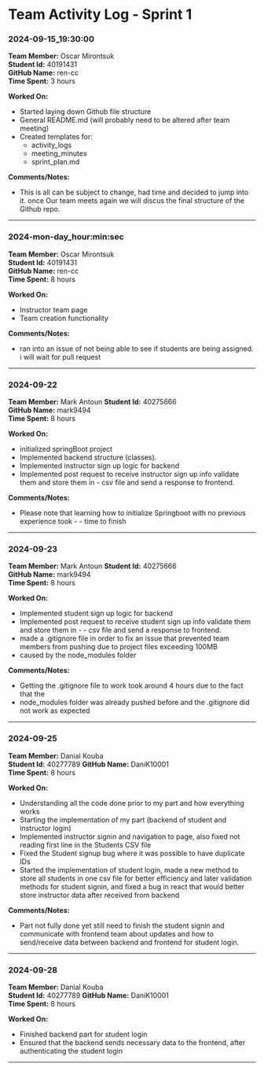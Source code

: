 # Team Activity Log - Sprint 1

### 2024-09-15_19:30:00

**Team Member:** Oscar Mirontsuk  
**Student Id:** 40191431  
**GitHub Name:** ren-cc  
**Time Spent:** 3 hours 

**Worked On:**
- Started laying down Github file structure
- General README.md (will probably need to be altered after team meeting)
- Created templates for:
    - activity_logs
    - meeting_minutes
    - sprint_plan.md

**Comments/Notes:**
- This is all can be subject to change, had time and decided to jump into it. once Our team meets again we will discus the final structure of the Github repo.


---
### 2024-mon-day_hour:min:sec

**Team Member:** Oscar Mirontsuk  
**Student Id:** 40191431  
**GitHub Name:** ren-cc  
**Time Spent:** 8 hours 

**Worked On:**
- Instructor team page
- Team creation functionality

**Comments/Notes:**
- ran into an issue of not being able to see if students are being assigned. i will wait for pull request

---
### 2024-09-22

**Team Member:** Mark Antoun 
**Student Id:** 40275666  
**GitHub Name:** mark9494  
**Time Spent:** 8 hours 

**Worked On:**
- initialized springBoot project
- Implemented backend structure (classes).
- Implemented instructor sign up logic for backend
- Implemented post request to receive instructor sign up info validate them and store them in - csv file and send a response to frontend.  



**Comments/Notes:**
- Please note that learning how to initialize Springboot with no previous experience took   - - time to finish

---



### 2024-09-23

**Team Member:** Mark Antoun 
**Student Id:** 40275666  
**GitHub Name:** mark9494  
**Time Spent:** 8 hours 

**Worked On:**

- Implemented student sign up logic for backend
- Implemented post request to receive student sign up info validate them and store them in - - csv file and send a response to frontend.  
- made a .gitignore file in order to fix an issue that prevented team members from pushing due to project files exceeding 100MB 
- caused by the node_modules folder


**Comments/Notes:**
- Getting the .gitignore file to work took around 4 hours due to the fact that the
- node_modules folder was already pushed before and the .gitignore did not work as expected

---



### 2024-09-25

**Team Member:** Danial Kouba  
**Student Id:** 40277789 
**GitHub Name:** DaniK10001  
**Time Spent:** 8 hours 

**Worked On:**
- Understanding all the code done prior to my part and how everything works
- Starting the implementation of my part (backend of student and instructor login)
- Implemented instructor signin and navigation to page, also fixed not reading first line in the Students CSV file
- Fixed the Student signup bug where it was possible to have duplicate IDs
- Started the implementation of student login, made a new method to store all students in one csv file for better efficiency and later validation methods for student signin, and fixed a bug in react that would better store instructor data after received from backend


**Comments/Notes:**
- Part not fully done yet still need to finish the student signin and communicate with frontend team about updates and how to send/receive data between backend and frontend for student login.

---

### 2024-09-28

**Team Member:** Danial Kouba  
**Student Id:** 40277789 
**GitHub Name:** DaniK10001  
**Time Spent:** 8 hours 

**Worked On:**
- Finished backend part for student login
- Ensured that the backend sends necessary data to the frontend, after authenticating the student login

---
